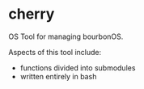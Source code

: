 # cherry
OS Tool for managing bourbonOS.

Aspects of this tool include:
- functions divided into submodules
- written entirely in bash